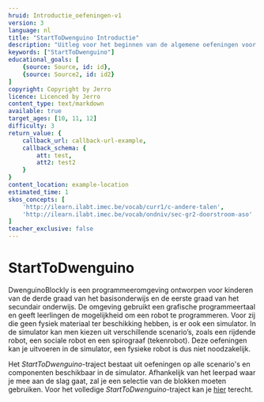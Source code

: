 ```yaml
---
hruid: Introductie_oefeningen-v1
version: 3
language: nl
title: "StartToDwenguino Introductie"
description: "Uitleg voor het beginnen van de algemene oefeningen voor de dwenguinoblockly simulator"
keywords: ["StartToDwenguino"]
educational_goals: [
    {source: Source, id: id}, 
    {source: Source2, id: id2}
]
copyright: Copyright by Jerro
licence: Licenced by Jerro
content_type: text/markdown
available: true
target_ages: [10, 11, 12]
difficulty: 3
return_value: {
    callback_url: callback-url-example,
    callback_schema: {
        att: test,
        att2: test2
    }
}
content_location: example-location
estimated_time: 1
skos_concepts: [
    'http://ilearn.ilabt.imec.be/vocab/curr1/c-andere-talen', 
    'http://ilearn.ilabt.imec.be/vocab/ondniv/sec-gr2-doorstroom-aso'
]
teacher_exclusive: false
---
```


# StartToDwenguino

DwenguinoBlockly is een programmeeromgeving ontworpen voor kinderen van de derde graad van het basisonderwijs en de eerste graad van het secundair onderwijs. De omgeving gebruikt een grafische programmeertaal en geeft leerlingen de mogelijkheid om een robot te programmeren. Voor zij die geen fysiek materiaal ter beschikking hebben, is er ook een simulator. In de simulator kan men kiezen uit verschillende scenario’s, zoals een rijdende robot, een sociale robot en een spirograaf (tekenrobot). Deze oefeningen kan je uitvoeren in de simulator, een fysieke robot is dus niet noodzakelijk. 

Het *StartToDwenguino*-traject bestaat uit oefeningen op alle scenario's en componenten beschikbaar in de simulator. Afhankelijk van het leerpad waar je mee aan de slag gaat, zal je een selectie van de blokken moeten gebruiken. Voor het volledige *StartToDwenguino*-traject kan je 
[hier]() terecht.